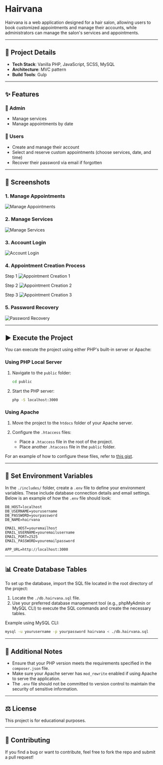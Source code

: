 # Hairvana

Hairvana is a web application designed for a hair salon, allowing users to book customized appointments and manage their accounts, while administrators can manage the salon's services and appointments.

---

## 📄 Project Details

* **Tech Stack**: Vanilla PHP, JavaScript, SCSS, MySQL
* **Architecture**: MVC pattern
* **Build Tools**: Gulp

---

## ✨ Features

### 💼 Admin

* Manage services
* Manage appointments by date

### 👤 Users

* Create and manage their account
* Select and reserve custom appointments (choose services, date, and time)
* Recover their password via email if forgotten

---

## 📸 Screenshots

### 1. Manage Appointments

![Manage Appointments](./screenshots/1-manage-appointments.png)

### 2. Manage Services

![Manage Services](./screenshots/2-manage-services.png)

### 3. Account Login

![Account Login](./screenshots/3-account-login.png)

### 4. Appointment Creation Process

Step 1
![Appointment Creation 1](./screenshots/4-appointment-creacion-1.png)

Step 2
![Appointment Creation 2](./screenshots/4-appointment-creacion-2.png)

Step 3
![Appointment Creation 3](./screenshots/4-appointment-creacion-3.png)

### 5. Password Recovery

![Password Recovery](./screenshots/5-password-recovery.png)

---

## ▶️ Execute the Project

You can execute the project using either PHP's built-in server or Apache:

### Using PHP Local Server

1. Navigate to the `public` folder:

   ```bash
   cd public
   ```
2. Start the PHP server:

   ```bash
   php -S localhost:3000
   ```

### Using Apache

1. Move the project to the `htdocs` folder of your Apache server.
2. Configure the `.htaccess` files:

   * Place a `.htaccess` file in the root of the project.
   * Place another `.htaccess` file in the `public` folder.

For an example of how to configure these files, refer to [this gist](https://gist.github.com/JCervantesB/4ebff26de0d75c3598290d2db351825d).

---

## 🔢 Set Environment Variables

In the `./includes/` folder, create a `.env` file to define your environment variables. These include database connection details and email settings. Below is an example of how the `.env` file should look:

```env
DB_HOST=localhost
DB_USERNAME=yourusername
DB_PASSWORD=yourpassword
DB_NAME=hairvana

EMAIL_HOST=youremailhost
EMAIL_USERNAME=youremailusername
EMAIL_PORT=2525
EMAIL_PASSWORD=youremailpassword

APP_URL=http://localhost:3000
```

---

## 📊 Create Database Tables

To set up the database, import the SQL file located in the root directory of the project:

1. Locate the `./db.hairvana.sql` file.
2. Use your preferred database management tool (e.g., phpMyAdmin or MySQL CLI) to execute the SQL commands and create the necessary tables.

Example using MySQL CLI:

```bash
mysql -u yourusername -p yourpassword hairvana < ./db.hairvana.sql
```

---

## 📝 Additional Notes

* Ensure that your PHP version meets the requirements specified in the `composer.json` file.
* Make sure your Apache server has `mod_rewrite` enabled if using Apache to serve the application.
* The `.env` file should not be committed to version control to maintain the security of sensitive information.

---

## ⚖️ License

This project is for educational purposes.

---

## 🙌 Contributing

If you find a bug or want to contribute, feel free to fork the repo and submit a pull request!
